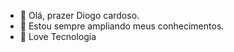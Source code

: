 - 👋 Olá, prazer Diogo cardoso.
- 👀 Estou sempre ampliando meus conhecimentos.
- 💞️ Love Tecnologia

<!---
dgcardoso/dgcardoso is a ✨ special ✨ repository because its `README.md` (this file) appears on your GitHub profile.
You can click the Preview link to take a look at your changes.
--->
